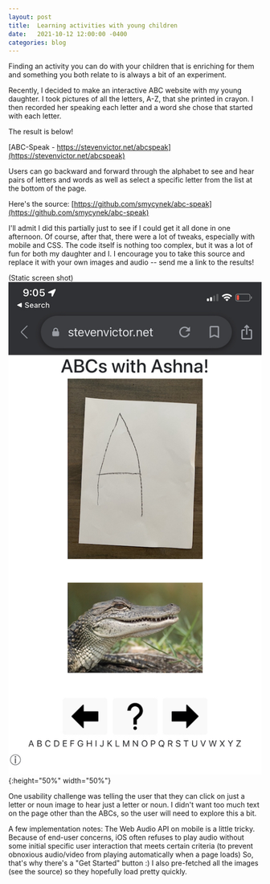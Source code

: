 ```yaml
---
layout: post
title:  Learning activities with young children
date:   2021-10-12 12:00:00 -0400
categories: blog
---
```


Finding an activity you can do with your children that is
enriching for them and something you both relate to is always a bit of an experiment.

Recently, I decided to make an interactive ABC website with my young daughter.  I took pictures of all the letters, A-Z, that she printed in crayon.  I then recorded her speaking each letter and a word she chose that started with each letter.

The result is below!

[ABC-Speak - https://stevenvictor.net/abcspeak](https://stevenvictor.net/abcspeak)

Users can go backward and forward through the alphabet to see and hear pairs of letters and words as well as select a specific letter from the list at the bottom of the page.

Here's the source:
[https://github.com/smycynek/abc-speak](https://github.com/smycynek/abc-speak)

I'll admit I did this partially just to see if I could get it all done in one afternoon.  Of course, after that, there were a lot of tweaks, especially with mobile and CSS.  The code itself is nothing too complex, but it was a lot of fun for both my daughter and I.  I encourage you to take this source and replace it with your own images and audio -- send me a link to the results!

(Static screen shot)
![Static screen shot](/assets/images/abcs.jpeg){:height="50%" width="50%"}

One usability challenge was telling the user that they can click on just a letter or noun image to hear just a letter or noun.  I didn't want too much text on the page other than the ABCs, so the user will need to explore this a bit.

A few implementation notes: The Web Audio API on mobile is a little tricky.  Because of end-user concerns, iOS often refuses to play audio without some initial specific user interaction that meets certain criteria (to prevent obnoxious audio/video from playing automatically when a page loads)  So, that's why there's a "Get Started" button :)  I also pre-fetched all the images (see the source) so they hopefully load pretty quickly.
